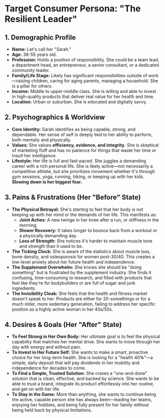 # Target Consumer Persona: "The Resilient Leader"

## 1. Demographic Profile

-   **Name:** Let's call her "Sarah."
-   **Age:** 38-55 years old.
-   **Profession:** Holds a position of responsibility. She could be a team lead, a department head, an entrepreneur, a senior consultant, or a dedicated community leader.
-   **Family/Life Stage:** Likely has significant responsibilities outside of work—raising children, caring for aging parents, managing a household. She is a pillar for others.
-   **Income:** Middle to upper-middle class. She is willing and able to invest in high-quality products that deliver real value for her health and time.
-   **Location:** Urban or suburban. She is educated and digitally savvy.

## 2. Psychographics & Worldview

-   **Core Identity:** Sarah identifies as being capable, strong, and dependable. Her sense of self is deeply tied to her ability to perform, both mentally and physically.
-   **Values:** She values **efficiency, evidence, and integrity**. She is skeptical of marketing fluff and has no patience for things that waste her time or insult her intelligence.
-   **Lifestyle:** Her life is full and fast-paced. She juggles a demanding career with a rich personal life. She is likely active—not necessarily a competitive athlete, but she prioritizes movement whether it's through gym sessions, yoga, running, hiking, or keeping up with her kids. **Slowing down is her biggest fear.**

## 3. Pains & Frustrations (Her "Before" State)

-   **The Physical Betrayal:** She's starting to feel that her body is not keeping up with her mind or the demands of her life. This manifests as:
    -   **Joint Aches:** A new twinge in her knee after a run, or stiffness in the morning.
    -   **Slower Recovery:** It takes longer to bounce back from a workout or a physically demanding day.
    -   **Loss of Strength:** She notices it's harder to maintain muscle tone and strength than it used to be.
-   **The Ticking Clock:** She is aware of the statistics about muscle loss, bone density, and osteoporosis for women post-30/40. This creates a low-level anxiety about her future health and independence.
-   **The Supplement Overwhelm:** She knows she should be "doing something" but is frustrated by the supplement industry. She finds it confusing, time-consuming to research, and filled with products that feel like they're for bodybuilders or are full of sugar and junk ingredients.
-   **The Invisibility Cloak:** She feels that the health and fitness market doesn't speak to her. Products are either for 20-somethings or for a much older, more sedentary generation, failing to address her specific position as a highly active woman in her 40s/50s.

## 4. Desires & Goals (Her "After" State)

-   **To Feel Strong in Her Own Body:** Her ultimate goal is to feel the physical capability that matches her mental drive. She wants to move through her day with energy and without pain.
-   **To Invest in Her Future Self:** She wants to make a smart, proactive choice for her long-term health. She is looking for a "health 401k"—a simple, daily deposit that will pay dividends in her mobility and independence for decades to come.
-   **To Find a Simple, Trusted Solution:** She craves a "one-and-done" solution that is clean, effective, and backed by science. She wants to be able to trust a brand, integrate its product effortlessly into her routine, and get on with her life.
-   **To Stay in the Game:** More than anything, she wants to continue being the active, capable person she has always been—leading her teams, enjoying her hobbies, and being fully present for her family without being held back by physical limitations.
